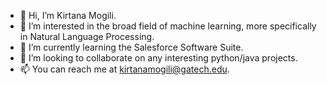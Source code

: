 - 👋 Hi, I’m Kirtana Mogili.
- 👀 I’m interested in the broad field of machine learning, more specifically in Natural Language Processing.
- 🌱 I’m currently learning the Salesforce Software Suite.
- 💞️ I’m looking to collaborate on any interesting python/java projects.
- 📫 You can reach me at kirtanamogili@gatech.edu.
